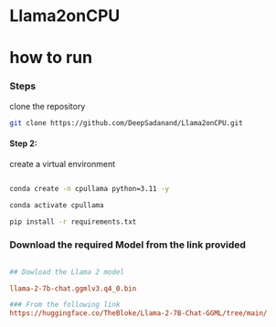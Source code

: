# Llama2onCPU

# how to run 

### Steps 

clone the repository 

```bash
git clone https://github.com/DeepSadanand/Llama2onCPU.git
```

#### Step 2: 

create a virtual environment

```bash

conda create -n cpullama python=3.11 -y
```

```bash
conda activate cpullama
```
```bash
pip install -r requirements.txt
```

### Download the required Model from the link provided

```ini

## Dowload the Llama 2 model 

llama-2-7b-chat.ggmlv3.q4_0.bin

### From the following link 
https://huggingface.co/TheBloke/Llama-2-7B-Chat-GGML/tree/main/
```
